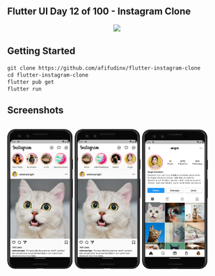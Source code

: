 ## Flutter UI Day 12 of 100 - Instagram Clone
<p align="center">
  <img src="https://avatars.githubusercontent.com/u/94339143?v=4" width=100/>
</p>

## Getting Started

```
git clone https://github.com/afifudinx/flutter-instagram-clone
cd flutter-instagram-clone
flutter pub get
flutter run
```

## Screenshots
<p style="float: left;">
  <img src="
screenshots/1.png" width="30%"/>
  <img src="
screenshots/2.png" width="30%"/>
  <img src="
screenshots/3.png" width="30%"/>
</p>
